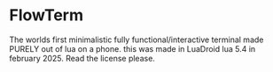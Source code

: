 # FlowTerm
The worlds first minimalistic fully functional/interactive terminal made PURELY out of lua on a phone. this was made in LuaDroid lua 5.4 in february 2025. Read the license please.
